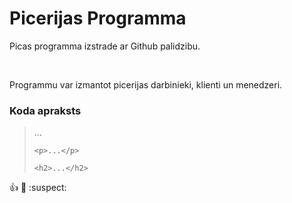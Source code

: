 

<h1>Picerijas Programma</h1>

<p>Picas programma izstrade ar Github palidzibu.</p>

<br>

<p>Programmu var izmantot picerijas darbinieki, klienti un menedzeri.</p>

<h3>Koda apraksts</h3>

<blockquote>
    <p>...</p>

    <p>...</p>

    <h2>...</h2>
</blockquote>

:thumbsup: :cactus: :suspect:


